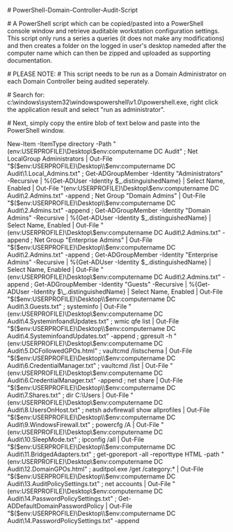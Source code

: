 \# PowerShell-Domain-Controller-Audit-Script

\# A PowerShell script which can be copied/pasted into a PowerShell console window and retrieve auditable workstation configuration settings. This script only runs a series a queries (it does not make any modifications) and then creates a folder on the logged in user's desktop nameded after the computer name which can then be zipped and uploaded as supporting documentation.

\# PLEASE NOTE: 
\# This script needs to be run as a Domain Administrator on each Domain Controller being audited seperately.

\# Search for: c:\windows\system32\windowspowershell\v1.0\powershell.exe, right click the application result and select "run as administrator".

\# Next, simply copy the entire blob of text below and paste into the PowerShell window.

New-Item -ItemType directory -Path "$($env:USERPROFILE)\Desktop\\$env:computername DC Audit" ; Net LocalGroup Administrators | Out-File "$($env:USERPROFILE)\Desktop\\$env:computername DC Audit\1.Local_Admins.txt" ; Get-ADGroupMember -Identity "Administrators" -Recursive | %{Get-ADUser -Identity $\_.distinguishedName} | Select Name, Enabled | Out-File "$($env:USERPROFILE)\Desktop\\$env:computername DC Audit\2.Admins.txt" -append ; Net Group "Domain Admins" | Out-File "$($env:USERPROFILE)\Desktop\\$env:computername DC Audit\2.Admins.txt" -append ; Get-ADGroupMember -Identity "Domain Admins" -Recursive | %{Get-ADUser -Identity $\_.distinguishedName} | Select Name, Enabled | Out-File "$($env:USERPROFILE)\Desktop\\$env:computername DC Audit\2.Admins.txt" -append ; Net Group "Enterprise Admins" | Out-File "$($env:USERPROFILE)\Desktop\\$env:computername DC Audit\2.Admins.txt" -append ; Get-ADGroupMember -Identity "Enterprise Admins" -Recursive | %{Get-ADUser -Identity $\_.distinguishedName} | Select Name, Enabled | Out-File "$($env:USERPROFILE)\Desktop\\$env:computername DC Audit\2.Admins.txt" -append ; Get-ADGroupMember -Identity "Guests" -Recursive | %{Get-ADUser -Identity $\_.distinguishedName} | Select Name, Enabled | Out-File "$($env:USERPROFILE)\Desktop\\$env:computername DC Audit\3.Guests.txt" ; systeminfo | Out-File "$($env:USERPROFILE)\Desktop\\$env:computername DC Audit\4.SysteminfoandUpdates.txt" ; wmic qfe list | Out-File "$($env:USERPROFILE)\Desktop\\$env:computername DC Audit\4.SysteminfoandUpdates.txt" -append ; gpresult -h "$($env:USERPROFILE)\Desktop\\$env:computername DC Audit\5.DCFollowedGPOs.html" ; vaultcmd /listschema | Out-File "$($env:USERPROFILE)\Desktop\\$env:computername DC Audit\6.CredentialManager.txt" ; vaultcmd /list | Out-File "$($env:USERPROFILE)\Desktop\\$env:computername DC Audit\6.CredentialManager.txt" -append ; net share | Out-File "$($env:USERPROFILE)\Desktop\\$env:computername DC Audit\7.Shares.txt" ; dir C:\Users | Out-File "$($env:USERPROFILE)\Desktop\\$env:computername DC Audit\8.UsersOnHost.txt" ; netsh advfirewall show allprofiles | Out-File "$($env:USERPROFILE)\Desktop\\$env:computername DC Audit\9.WindowsFirewall.txt" ; powercfg /A | Out-File "$($env:USERPROFILE)\Desktop\\$env:computername DC Audit\10.SleepMode.txt" ; ipconfig /all | Out-File "$($env:USERPROFILE)\Desktop\\$env:computername DC Audit\11.BridgedAdapters.txt" ; get-gporeport -all -reporttype HTML -path "$($env:USERPROFILE)\Desktop\\$env:computername DC Audit\12.DomainGPOs.html" ; auditpol.exe /get /category:* | Out-File "$($env:USERPROFILE)\Desktop\\$env:computername DC Audit\13.AuditPolicySettings.txt" ; net accounts | Out-File "$($env:USERPROFILE)\Desktop\\$env:computername DC Audit\14.PasswordPolicySettings.txt" ; Get-ADDefaultDomainPasswordPolicy | Out-File "$($env:USERPROFILE)\Desktop\\$env:computername DC Audit\14.PasswordPolicySettings.txt" -append
